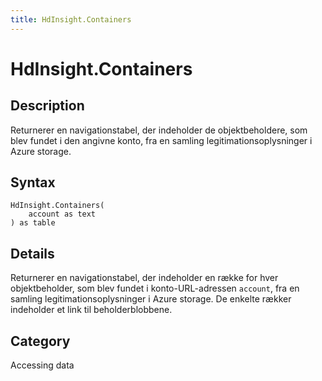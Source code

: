 ```yaml
---
title: HdInsight.Containers
---
```


# HdInsight.Containers


## Description

Returnerer en navigationstabel, der indeholder de objektbeholdere, som blev fundet i den angivne konto, fra en samling legitimationsoplysninger i Azure storage.


## Syntax

```powerquery
HdInsight.Containers(
    account as text
) as table
```


## Details

Returnerer en navigationstabel, der indeholder en række for hver objektbeholder, som blev fundet i konto-URL-adressen <code>account</code>, fra en samling legitimationsoplysninger i Azure storage. De enkelte rækker indeholder et link til beholderblobbene.



## Category
Accessing data

